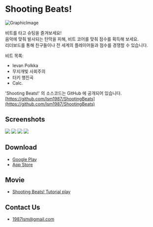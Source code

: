 Shooting Beats!
===
![GraphicImage](images/GraphicImage.png)

비트를 타고 슈팅을 즐겨보세요!  
음악에 맞춰 발사되는 탄막을 피해, 비트 코어를 맞춰 점수를 획득해 보세요.  
리더보드를 통해 친구들이나 전 세계의 플레이어들과 점수를 경쟁할 수 있습니다.  

비트 목록:
- Ievan Polkka
- 무지개빛 사회주의
- 터키 행진곡
- Calc.

'Shooting Beats!' 의 소스코드는 GitHub 에 공개되어 있습니다.
[https://github.com/lsm1987/ShootingBeats](https://github.com/lsm1987/ShootingBeats)

## Screenshots
![](images/Screenshot_Ready_Phone_5_5.png)
![](images/Screenshot_Play1_Phone_5_5.png)
![](images/Screenshot_Play2_Phone_5_5.png)
![](images/Screenshot_List_Phone_5_5.png)

## Download
- [Google Play](https://play.google.com/store/apps/details?id=com.lsm1987.ShootingBeats)
- [App Store](https://apps.apple.com/kr/app/id1474525871)

## Movie
- [Shooting Beats! Tutorial play](https://www.youtube.com/watch?v=v2521Lo-OZg)

## Contact Us
- 1987lsm@gmail.com